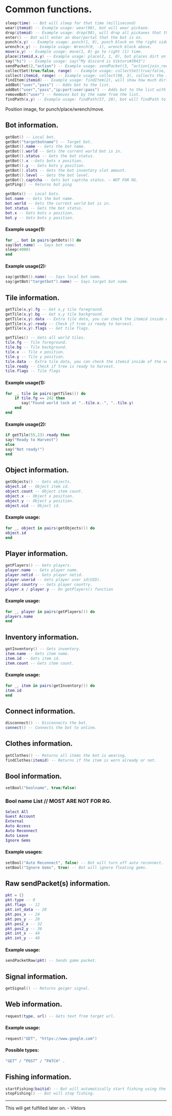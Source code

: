 <h1 class="has-line-data" data-line-start="2" data-line-end="21">Common functions.</h1>
  
```lua
sleep(time) -- Bot will sleep for that time (millisecond)
wear(itemid) -- Example usage: wear(98), bot will wear pickaxe.
drop(itemid) -- Example usage: drop(98), will drop all pickaxes that the bot has.
enter() -- Bot will enter an door/portal that the bot is on.
punch(x,y) -- Example usage: punch(1, 0), punch block on the right side of bot.
wrench(x,y) -- Example usage: Wrench(0, -1), wrench block above.
move(x,y) -- Example usage: move(1, 0) go to right (1) time.
place(itemid,x,y) -- Example usage: place(2, 1, 0), bot places dirt on right side.
say("hi") -- Example usage: say("My discord is Viktors#3943")
sendPacket(2,"action") -- Example usage: sendPacket(3, “action|join_request\nname|” … World … \ninvitedWorld|0").
collectSet(true/false, range) -- Example usage: collectSet(true/false, 3), turns on auto collect.
collect(itemid, range) -- Example usage: collect(98, 3), collects the item in the range.
findItem(itemid) -- Example usage: findItem(2), will show how much dirt bot has.
addBot("user","pass") -- Adds bot to the list.
addBot("user","pass","ip:port:user:pass") -- Adds bot to the list with proxy.
removeBot("user") -- Removes bot by the name from the list.
findPath(x,y) -- Example usage: findPath(57, 28), bot will findPath to (58,29)
```
<p class="has-line-data" data-line-start="22" data-line-end="24">Position image, for punch/place/wrench/move.<br>
<img src="https://cdn.discordapp.com/attachments/1009152912628404266/1120072679651819530/IMG_9451.png" alt=""></p>
<h2 class="has-line-data" data-line-start="25" data-line-end="37">Bot information.</h2>
  
```lua
getBot() -- Local bot.
getBot("targetbotname") -- Target bot.
getBot().name -- Gets the bot name.
getBot().world -- Gets the current world bot is in.
getBot().status -- Gets the bot status.
getBot().x --Gets bots x position.
getBot().y -- Gets bots y position.
getBot().slots -- Gets the bot inventory slot amount.
getBot().level -- Gets the bot level.
getBot().captcha -- Gets bot captcha status. – NOT FOR RG.
getPing() -- Returns bot ping

getBots() -- Local bots.
bot.name -- Gets the bot name.
bot.world -- Gets the current world bot is in.
bot.status -- Gets the bot status.
bot.x -- Gets bots x position.
bot.y -- Gets bots y position.
```
<h4 class="has-line-data" data-line-start="75" data-line-end="76">Example usage(1):</h4>

```lua
for _, bot in pairs(getBots()) do
say(bot.name) -- Says bot name.
sleep(4000)
end
```

<h4 class="has-line-data" data-line-start="75" data-line-end="76">Example usage(2):</h4>

```lua
say(getBot().name) -- Says local bot name.
say(getBot("targetbot").name) -- Says target bot name.
```
<h2 class="code-line" data-line-start=57 data-line-end=58 ><a id="Tile_information_57"></a>Tile information.</h2>

```lua
getTile(x,y).fg -- Get x,y tile foreground.
getTile(x,y).bg -- Get x,y tile background.
getTile(x,y).data -- Extra tile data, you can check the itemid inside of the vend.
getTile(x,y).ready -- Check if tree is ready to harvest.
getTile(x,y).flags -- Get tile flags.

getTiles() -- Gets all world tiles.
tile.fg -- Tile foreground.
tile.bg -- Tile background.
tile.x -- Tile x position.
tile.y -- Tile y position.
tile.data -- Extra tile data, you can check the itemid inside of the vend.
tile.ready -- Check if tree is ready to harvest.
tile.flags -- Tile flags
```
<h4 class="has-line-data" data-line-start="75" data-line-end="76">Example usage(1):</h4>
<p class="has-line-data" data-line-start="77" data-line-end="82">
  
```lua  
for _, tile in pairs(getTiles()) do
    if tile.fg == 242 then
       say("Found world lock at "..tile.x..", "..tile.y)
    end
end
```
<h4 class="has-line-data" data-line-start="83" data-line-end="84">Example usage(2):</h4>
<p class="has-line-data" data-line-start="85" data-line-end="90">
  
```lua
if getTile(55,23).ready then
say("Ready to Harvest")
else
say("Not ready!")
end
```
<h2 class="has-line-data" data-line-start="91" data-line-end="92">Object information.</h2>

```lua
getObjects() -- Gets objects.
object.id -- Object item id.
object.count -- Object item count.
object.x -- Object x position.
object.y -- Object y position.
object.oid -- Object id.
```
<h4 class="has-line-data" data-line-start="100" data-line-end="101">Example usage:</h4>

```lua
for _, object in pairs(getObjects()) do
object.id
end
```
<h2 class="has-line-data" data-line-start="106" data-line-end="107">Player information.</h2>

```lua
getPlayers() -- Gets players.
player.name -- Gets player name.
player.netid -- Gets player netid.
player.userid -- Gets player user id(UID).
player.country -- Gets player country.
player.x / player.y -- On getPlayers() function
```
<h4 class="has-line-data" data-line-start="115" data-line-end="116">Example usage:</h4>

```lua
for _, player in pairs(getPlayers()) do
players.name
end
```
<h2 class="has-line-data" data-line-start="121" data-line-end="122">Inventory information.</h2>

```lua
getInventory() -- Gets inventory.
item.name -- Gets item name.
item.id -- Gets item id.
item.count -- Gets item count.
```
<h4 class="has-line-data" data-line-start="128" data-line-end="129">Example usage:</h4>

```lua
for _, item in pairs(getInventory()) do
item.id
end
```

<h2 class="has-line-data" data-line-start="134" data-line-end="137">Connect information.</h2>
  
```lua
disconnect() -- Disconnects the bot.
connect() -- Connects the bot to online.
```
<h2 class="has-line-data" data-line-start="138" data-line-end="139">Clothes information.</h2>
  
```lua
getClothes() -- Returns all items the bot is wearing.
findClothes(itemid) -- Returns if the item is worn already or not.
```
<h2 class="has-line-data" data-line-start="143" data-line-end="144">Bool information.</h2>

```lua
setBool("boolname", true/false)
```
<h3>Bool name List // MOST ARE NOT FOR RG.</h3>

```lua
Select All
Guest Account
External
Auto Access
Auto Reconnect
Auto Leave
Ignore Gems
```
<h4 class="has-line-data" data-line-start="155" data-line-end="158">Example usages:</h4>
  
```lua
setBool("Auto Reconnect", false) -- Bot will turn off auto reconnect.
setBool("Ignore Gems", true) -- Bot will ignore floating gems.
```
<h2 class="has-line-data" data-line-start="159" data-line-end="170">Raw sendPacket(s) information.</h2>

```lua
pkt = {}
pkt.type -- 0
pkt.flags -- 12
pkt.int_data -- 20
pkt.pos_x -- 24
pkt.pos_y -- 28
pkt.pos2_x -- 32
pkt.pos2_y -- 36
pkt.int_x -- 44
pkt.int_y -- 48
```
<h4 class="has-line-data" data-line-start="171" data-line-end="173">Example usage:</h4>

```lua
sendPacketRaw(pkt) -- Sends game packet.
```
<h2 class="has-line-data" data-line-start="174" data-line-end="176">Signal information.</h2>

```lua
getSignal() -- Returns geiger signal.
```
<h2 class="has-line-data" data-line-start="177" data-line-end="179">Web information.</h2>

```lua
request(type, url) -- Gets text from target url.
```
<h4 class="has-line-data" data-line-start="180" data-line-end="183">Example usage:</h4>

```lua
request("GET", "https://www.google.com")
```

<h4 class="has-line-data" data-line-start="180" data-line-end="183">Possible types:</h4>

```lua
"GET” / “POST” / “PATCH" .
```

<h2 class="has-line-data" data-line-start="180" data-line-end="183">Fishing information.</h2>

```lua
startFishing(baitid) -- Bot will automatically start fishing using the bait id.
stopFishing() -- Bot will stop fishing.
```
---
This will get fulfilled later on. - Viktors
